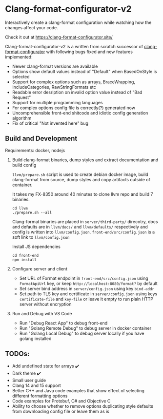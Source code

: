 # Clang-format-configurator-v2

Interactively create a clang-format configuration while watching how the changes affect your code.

Check it out at https://clang-format-configurator.site/

Clang-format-configurator-v2 is a written from scratch successor of [clang-format-configurator](https://github.com/zed0/clang-format-configurator) with following bugs fixed and new features implemented:

- Newer clang-format versions are available
- Options show default values instead of "Default" when BasedOnStyle is selected
- Support for complex options such as arrays, BraceWrapping, IncludeCategories, RawStringFormats etc
- Readable error desription on invalid option value instead of "Bad Request"
- Support for multiple programming languages
- For complex options config file is correctly(?) generated now
- Uncomprehensible front-end shitcode and idiotic config generation algorithm
- Fix of critical "Not invented here" bug

## Build and Development

Requirements: docker, nodejs

1. Build clang-format binaries, dump styles and extract documentation and build config
   
   ``llvm/prepare.sh`` script is used to create debian docker image, build clang-format from source, dump styles and copy artifacts outside of container. 
   
   It takes my FX-8350 around 40 minutes to clone llvm repo and build 7 binaries. 
   
   ```
   cd llvm
   ./prepare.sh --all
   ```
   Clang-format binaries are placed in ``server/third-party/`` direcotry, docs and defaults are in ``llvm/docs/`` and ``llvm/defaults/`` respectively and config is written into ``llvm/config.json``. ``front-end/src/config.json`` is a soft link to ``llvm/config.json``

   Install JS dependencies

   ```
   cd front-end
   npm install
   ```

2. Configure server and client
   
   - Set URL of Format endpoint in ``front-end/src/config.json`` using ``FormatApiUrl`` key, or keep ``http://localhost:8080/format?`` by default
   - Set server bind address in ``server/config.json`` using key ``bind-addr``
   - Set path to TLS key and certificate in ``server/config.json`` using keys ``certificate-file`` and ``key-file`` or leave it empty to run plain HTTP server without encryption
  
3. Run and Debug with VS Code
   
   - Run "Debug React App" to debug front-end
   - Run "Golang Remote Debug" to debug server in docker container
   - Run "Golang Local Debug" to debug server locally if you have golang installed


## TODOs:
   - Add undefined state for arrays :heavy_check_mark:
   - Dark theme :heavy_check_mark:
   - Small user guide
   - Clang 14 and 15 support
   - Better C++ and Java code examples that show effect of selecting different formatting options
   - Code examples for Protobuf, C# and Objective C
   - Ability to choose whether to remove options duplicating style defaults from downloading config file or leave them as is 